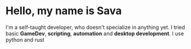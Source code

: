 # Hello, my name is Sava

I'm a self-taught developer, who doesn't specialize in anything yet. I tried basic **GameDev**,
**scripting**, **automation** and **desktop development**. I use python and rust
